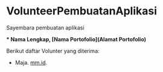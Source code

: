 # VolunteerPembuatanAplikasi
Sayembara pembuatan aplikasi 

**\* Nama Lengkap, [Nama Portofolio](Alamat Portofolio)**

Berikut daftar Volunter yang diterima:
- Maja. [mm.id](https://mm.id).

